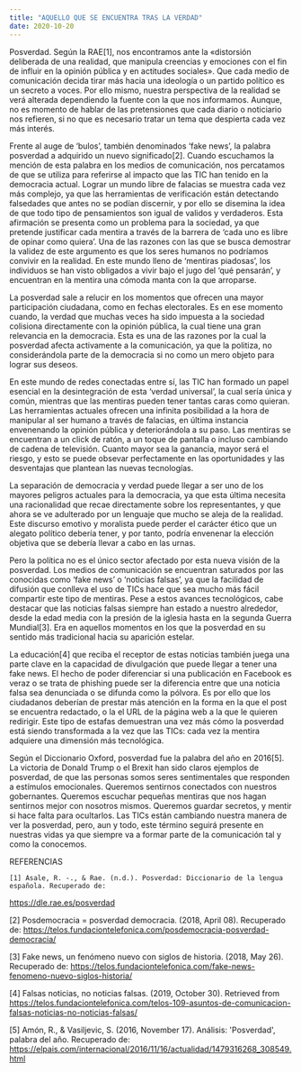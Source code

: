 ```yaml
---
title: "AQUELLO QUE SE ENCUENTRA TRAS LA VERDAD"
date: 2020-10-20
---
```

Posverdad. Según la RAE[1], nos encontramos ante la «distorsión deliberada de una realidad, que manipula creencias y emociones con el fin de influir en la opinión pública y en actitudes sociales». Que cada medio de comunicación decida tirar más hacia una ideología o un partido político es un secreto a voces. Por ello mismo, nuestra perspectiva de la realidad se verá alterada dependiendo la fuente con la que nos informamos. Aunque, no es momento de hablar de las pretensiones que cada diario o noticiario nos refieren, si no que es necesario tratar un tema que despierta cada vez más interés. 

Frente al auge de ‘bulos’, también denominados ‘fake news’, la palabra posverdad a adquirido un nuevo significado[2]. Cuando escuchamos la mención de esta palabra en los medios de comunicación, nos percatamos de que se utiliza para referirse al impacto que las TIC han tenido en la democracia actual. Lograr un mundo libre de falacias se muestra cada vez más complejo, ya que las herramientas de verificación están detectando falsedades que antes no se podían discernir, y por ello se disemina la idea de que todo tipo de pensamientos son igual de validos y verdaderos. Esta afirmación se presenta como un problema para la sociedad, ya que pretende justificar cada mentira a través de la barrera de ‘cada uno es libre de opinar como quiera’. Una de las razones con las que se busca demostrar la validez de este argumento es que los seres humanos no podríamos convivir en la realidad. En este mundo lleno de ‘mentiras piadosas’, los individuos se han visto obligados a vivir bajo el jugo del ‘qué pensarán’, y encuentran en la mentira una cómoda manta con la que arroparse.

La posverdad sale a relucir en los momentos que ofrecen una mayor participación ciudadana, como en fechas electorales. Es en ese momento cuando, la verdad que muchas veces ha sido impuesta a la sociedad colisiona directamente con la opinión pública, la cual tiene una gran relevancia en la democracia. Esta es una de las razones por la cual la posverdad afecta activamente a la comunicación, ya que la politiza, no considerándola parte de la democracia si no como un mero objeto para lograr sus deseos. 

En este mundo de redes conectadas entre sí, las TIC han formado un papel esencial en la desintegración de esta ‘verdad universal’, la cual sería única y común, mientras que las mentiras pueden tener tantas caras como quieran. Las herramientas actuales ofrecen una infinita posibilidad a la hora de manipular al ser humano a través de falacias, en última instancia envenenando la opinión pública y deteriorándola a su paso. Las mentiras se encuentran a un click de ratón, a un toque de pantalla o incluso cambiando de cadena de televisión. Cuanto mayor sea la ganancia, mayor será el riesgo, y esto se puede obsevar perfectamente en las oportunidades y las desventajas que plantean las nuevas tecnologías. 

La separación de democracia y verdad puede llegar a ser uno de los mayores peligros actuales para la democracia, ya que esta última necesita una racionalidad que recae directamente sobre los representantes, y que ahora se ve adulterado por un lenguaje que mucho se aleja de la realidad. Este discurso emotivo y moralista puede perder el carácter ético que un alegato político debería tener, y por tanto, podría envenenar la elección objetiva que se debería llevar a cabo en las urnas. 

Pero la política no es el único sector afectado por esta nueva visión de la posverdad. Los medios de comunicación se encuentran saturados por las conocidas como ‘fake news’ o ‘noticias falsas’, ya que la facilidad de difusión que conlleva el uso de TICs hace que sea mucho más fácil compartir este tipo de mentiras. Pese a estos avances tecnológicos, cabe destacar que las noticias falsas siempre han estado a nuestro alrededor, desde la edad media con la presión de la iglesia hasta en la segunda Guerra Mundial[3]. Era en aquellos momentos en los que la posverdad en su sentido más tradicional hacia su aparición estelar. 

La educación[4] que reciba el receptor de estas noticias también juega una parte clave en la capacidad de divulgación que puede llegar a tener una fake news. El hecho de poder diferenciar si una publicación en Facebook es veraz o se trata de phishing puede ser la diferencia entre que una noticia falsa sea denunciada o se difunda como la pólvora. Es por ello que los ciudadanos deberían de prestar más atención en la forma en la que el post se encuentra redactado, o la el URL de la página web a la que le quieren redirigir. Este tipo de estafas demuestran una vez más cómo la posverdad está siendo transformada a la vez que las TICs: cada vez la mentira adquiere una dimensión más tecnológica. 

Según el Diccionario Oxford, posverdad fue la palabra del año en 2016[5]. La victoria de Donald Trump o el Brexit han sido claros ejemplos de posverdad, de que las personas somos seres sentimentales que responden a estímulos emocionales. Queremos sentirnos conectados con nuestros gobernantes. Queremos escuchar pequeñas mentiras que nos hagan sentirnos mejor con nosotros mismos. Queremos guardar secretos, y mentir si hace falta para ocultarlos. Las TICs están cambiando nuestra manera de ver la posverdad, pero, aun y todo, este término seguirá presente en nuestras vidas ya que siempre va a formar parte de la comunicación tal y como la conocemos.

REFERENCIAS


    [1] Asale, R. -., & Rae. (n.d.). Posverdad: Diccionario de la lengua española. Recuperado de:
  https://dle.rae.es/posverdad
 
  [2] Posdemocracia = posverdad democracia. (2018, April 08). Recuperado de:
 https://telos.fundaciontelefonica.com/posdemocracia-posverdad-democracia/
  
 
  [3] Fake news, un fenómeno nuevo con siglos de historia. (2018, May 26). Recuperado de:
 https://telos.fundaciontelefonica.com/fake-news-fenomeno-nuevo-siglos-historia/
 
  [4] Falsas noticias, no noticias falsas. (2019, October 30). Retrieved from https://telos.fundaciontelefonica.com/telos-109-asuntos-de-comunicacion-falsas-noticias-no-noticias-falsas/
 
  [5] Amón, R., & Vasiljevic, S. (2016, November 17). Análisis: 'Posverdad', palabra del año. Recuperado de:
  https://elpais.com/internacional/2016/11/16/actualidad/1479316268_308549.html
  
 
 